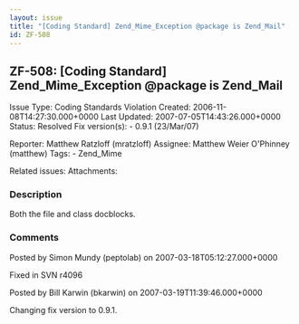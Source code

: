 ```yaml
---
layout: issue
title: "[Coding Standard] Zend_Mime_Exception @package is Zend_Mail"
id: ZF-508
---
```


ZF-508: [Coding Standard] Zend\_Mime\_Exception @package is Zend\_Mail
----------------------------------------------------------------------

 Issue Type: Coding Standards Violation Created: 2006-11-08T14:27:30.000+0000 Last Updated: 2007-07-05T14:43:26.000+0000 Status: Resolved Fix version(s): - 0.9.1 (23/Mar/07)
 
 Reporter:  Matthew Ratzloff (mratzloff)  Assignee:  Matthew Weier O'Phinney (matthew)  Tags: - Zend\_Mime
 
 Related issues: 
 Attachments: 
### Description

Both the file and class docblocks.

 

 

### Comments

Posted by Simon Mundy (peptolab) on 2007-03-18T05:12:27.000+0000

Fixed in SVN r4096

 

 

Posted by Bill Karwin (bkarwin) on 2007-03-19T11:39:46.000+0000

Changing fix version to 0.9.1.

 

 